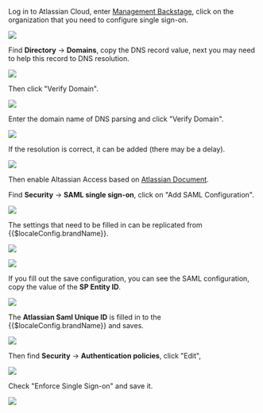 <IntegrationDetailCard title="Certified domain name at Atlassian">

Log in to Atlassian Cloud, enter [Management Backstage](https://admin.atlassian.com/), click on the organization that you need to configure single sign-on.

![](~@imagesZhCn/integration/atlassian-cloud/2-1.png)

Find **Directory** -> **Domains**, copy the DNS record value, next you may need to help this record to DNS resolution.

![](~@imagesZhCn/integration/atlassian-cloud/2-2.png)

Then click "Verify Domain".

![](~@imagesZhCn/integration/atlassian-cloud/2-3.png)

Enter the domain name of DNS parsing and click "Verify Domain".

![](~@imagesZhCn/integration/atlassian-cloud/2-4.png)

If the resolution is correct, it can be added (there may be a delay).

![](~@imagesZhCn/integration/atlassian-cloud/2-5.png)

Then enable Altassian Access based on [Atlassian Document](https://support.atlassian.com/security-and-access-policies/docs/understand-atlassian-access/).

</IntegrationDetailCard>

<IntegrationDetailCard title="Configure Atlassian SAML Login">

Find **Security** -> **SAML single sign-on**, click on "Add SAML Configuration".

![](~@imagesZhCn/integration/atlassian-cloud/2-6.png)

The settings that need to be filled in can be replicated from {{$localeConfig.brandName}}.

![](~@imagesZhCn/integration/atlassian-cloud/2-7.png)

![](~@imagesZhCn/integration/atlassian-cloud/2-8.png)

If you fill out the save configuration, you can see the SAML configuration, copy the value of the **SP Entity ID**.

![](~@imagesZhCn/integration/atlassian-cloud/2-9.png)

The **Atlassian Saml Unique ID** is filled in to the {{$localeConfig.brandName}} and saves.

![](~@imagesZhCn/integration/atlassian-cloud/2-10.png)

Then find **Security** -> **Authentication policies**, click "Edit",

![](~@imagesZhCn/integration/atlassian-cloud/2-11.png)

Check "Enforce Single Sign-on" and save it.

![](~@imagesZhCn/integration/atlassian-cloud/2-12.png)

</IntegrationDetailCard>
